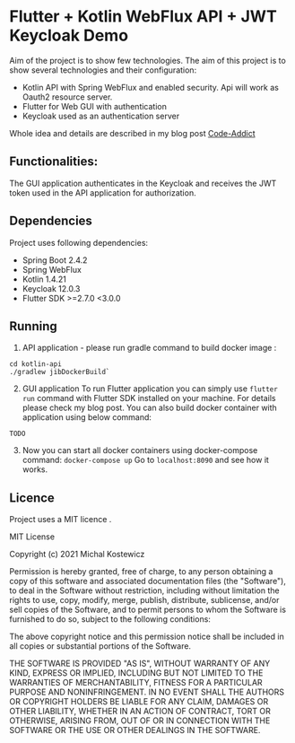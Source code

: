 # Flutter + Kotlin WebFlux API + JWT Keycloak Demo

Aim of the project is to show few technologies. The aim of this project is to show several technologies and their configuration:
 - Kotlin API with Spring WebFlux and enabled security. Api will work as Oauth2 resource server.
 - Flutter for Web GUI with authentication
 - Keycloak used as an authentication server

Whole idea and details are described in my blog post [Code-Addict](http://code-addict.pl/flutter-spring-kotlin-web/)

## Functionalities:
The GUI application authenticates in the Keycloak and receives the JWT token used in the API application for authorization.

## Dependencies
Project uses following dependencies:
 - Spring Boot 2.4.2
 - Spring WebFlux
 - Kotlin 1.4.21
 - Keycloak 12.0.3
 - Flutter SDK >=2.7.0 <3.0.0

## Running
1. API application - please run gradle command to build  docker image :
```
cd kotlin-api
./gradlew jibDockerBuild`
```
2. GUI application
To run Flutter application you can simply use `flutter run` command with Flutter SDK installed on your machine. For details please check my blog post.
You can also build docker container with application using below command:
```
TODO
```

3. Now you can start all docker containers using docker-compose command:
`docker-compose up`
Go to `localhost:8090` and see how it works.

## Licence

Project uses a MIT licence .

MIT License

Copyright (c) 2021 Michal Kostewicz

Permission is hereby granted, free of charge, to any person obtaining a copy
of this software and associated documentation files (the "Software"), to deal
in the Software without restriction, including without limitation the rights
to use, copy, modify, merge, publish, distribute, sublicense, and/or sell
copies of the Software, and to permit persons to whom the Software is
furnished to do so, subject to the following conditions:

The above copyright notice and this permission notice shall be included in all
copies or substantial portions of the Software.

THE SOFTWARE IS PROVIDED "AS IS", WITHOUT WARRANTY OF ANY KIND, EXPRESS OR
IMPLIED, INCLUDING BUT NOT LIMITED TO THE WARRANTIES OF MERCHANTABILITY,
FITNESS FOR A PARTICULAR PURPOSE AND NONINFRINGEMENT. IN NO EVENT SHALL THE
AUTHORS OR COPYRIGHT HOLDERS BE LIABLE FOR ANY CLAIM, DAMAGES OR OTHER
LIABILITY, WHETHER IN AN ACTION OF CONTRACT, TORT OR OTHERWISE, ARISING FROM,
OUT OF OR IN CONNECTION WITH THE SOFTWARE OR THE USE OR OTHER DEALINGS IN THE
SOFTWARE.

